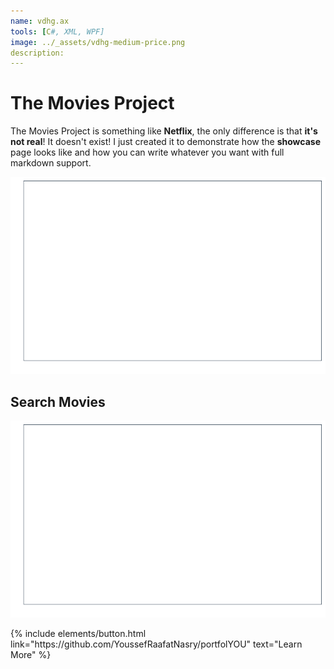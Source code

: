 ```yaml
---
name: vdhg.ax
tools: [C#, XML, WPF]
image: ../_assets/vdhg-medium-price.png
description:
---
```


# The Movies Project

The Movies Project is something like **Netflix**, the only difference is that **it's not real**! It doesn't exist! I just created it to demonstrate how the **showcase** page looks like and how you can write whatever you want with full markdown support.

![preview](../_assets/vdhg-medium-price.png)

## Search Movies

![search](_assets/vdhg-medium-price.png)

<p class="text-center">
{% include elements/button.html link="https://github.com/YoussefRaafatNasry/portfolYOU" text="Learn More" %}
</p>
